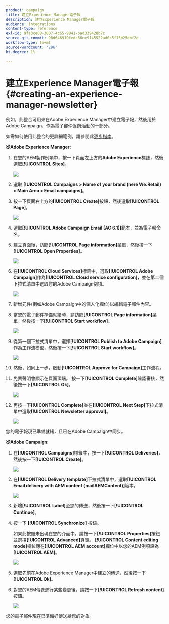 ```yaml
---
product: campaign
title: 建立Experience Manager電子報
description: 建立Experience Manager電子報
audience: integrations
content-type: reference
exl-id: 9fa3ce08-3007-4c65-9841-bad339428b7c
source-git-commit: 98d646919fedc66ee9145522ad0c5f15b25dbf2e
workflow-type: tm+mt
source-wordcount: '296'
ht-degree: 1%

---
```


# 建立Experience Manager電子報{#creating-an-experience-manager-newsletter}

例如，此整合可用來在Adobe Experience Manager中建立電子報，然後用於Adobe Campaign，作為電子郵件促銷活動的一部分。

如需如何使用此整合的更詳細範例，請參閱此[逐步指南](https://helpx.adobe.com/campaign/kb/acc-aem.html)。

**從Adobe Experience Manager:**

1. 在您的AEM製作例項中，按一下頁面左上方的&#x200B;**Adobe Experience**&#x200B;標誌，然後選取&#x200B;**[!UICONTROL Sites]**。

   ![](assets/aem_uc_1.png)

1. 選取 **[!UICONTROL Campaigns > Name of your brand (here We.Retail) > Main Area > Email campaigns]**。
1. 按一下頁面右上方的&#x200B;**[!UICONTROL Create]**&#x200B;按鈕，然後選取&#x200B;**[!UICONTROL Page]**。

   ![](assets/aem_uc_2.png)

1. 選取&#x200B;**[!UICONTROL Adobe Campaign Email (AC 6.1)]**&#x200B;範本，並為電子報命名。
1. 建立頁面後，訪問&#x200B;**[!UICONTROL Page information]**&#x200B;菜單，然後按一下&#x200B;**[!UICONTROL Open Properties]**。

   ![](assets/aem_uc_3.png)

1. 在&#x200B;**[!UICONTROL Cloud Services]**&#x200B;標籤中，選取&#x200B;**[!UICONTROL Adobe Campaign]**&#x200B;作為&#x200B;**[!UICONTROL Cloud service configuration]**，並在第二個下拉式清單中選取您的Adobe Campaign例項。

   ![](assets/aem_uc_4.png)

1. 新增元件(例如Adobe Campaign中的個人化欄位)以編輯電子郵件內容。
1. 當您的電子郵件準備就緒時，請訪問&#x200B;**[!UICONTROL Page information]**&#x200B;菜單，然後按一下&#x200B;**[!UICONTROL Start workflow]**。

   ![](assets/aem_uc_5.png)

1. 從第一個下拉式清單中，選擇&#x200B;**[!UICONTROL Publish to Adobe Campaign]**&#x200B;作為工作流模型，然後按一下&#x200B;**[!UICONTROL Start workflow]**。

   ![](assets/aem_uc_6.png)

1. 然後，如同上一步，啟動&#x200B;**[!UICONTROL Approve for Campaign]**&#x200B;工作流程。
1. 免責聲明會顯示在頁面頂端。 按一下&#x200B;**[!UICONTROL Complete]**&#x200B;確認審核，然後按一下&#x200B;**[!UICONTROL Ok]**。

   ![](assets/aem_uc_7.png)

1. 再按一下&#x200B;**[!UICONTROL Complete]**&#x200B;並在&#x200B;**[!UICONTROL Next Step]**&#x200B;下拉式清單中選取&#x200B;**[!UICONTROL Newsletter approval]**。

   ![](assets/aem_uc_8.png)

您的電子報現已準備就緒，且已在Adobe Campaign中同步。

**從Adobe Campaign:**

1. 在&#x200B;**[!UICONTROL Campaigns]**&#x200B;標籤中，按一下&#x200B;**[!UICONTROL Deliveries]**，然後按一下&#x200B;**[!UICONTROL Create]**。

   ![](assets/aem_uc_9.png)

1. 在&#x200B;**[!UICONTROL Delivery template]**&#x200B;下拉式清單中，選取&#x200B;**[!UICONTROL Email delivery with AEM content (mailAEMContent)]**&#x200B;範本。

   ![](assets/aem_uc_10.png)

1. 新增&#x200B;**[!UICONTROL Label]**&#x200B;至您的傳送，然後按一下&#x200B;**[!UICONTROL Continue]**。
1. 按一下 **[!UICONTROL Synchronize]** 按鈕。

   如果此按鈕未出現在您的介面中，請按一下&#x200B;**[!UICONTROL Properties]**&#x200B;按鈕並選擇&#x200B;**[!UICONTROL Advanced]**&#x200B;頁簽。 **[!UICONTROL Content editing mode]**&#x200B;欄位應在&#x200B;**[!UICONTROL AEM account]**&#x200B;欄位中以您的AEM例項設為&#x200B;**[!UICONTROL AEM]**。

   ![](assets/aem_uc_11.png)

1. 選取先前在Adobe Experience Manager中建立的傳送，然後按一下&#x200B;**[!UICONTROL Ok]**。
1. 對您的AEM傳送進行某些變更後，請按一下&#x200B;**[!UICONTROL Refresh content]**&#x200B;按鈕。

   ![](assets/aem_uc_12.png)

您的電子郵件現在已準備好傳送給您的對象。
